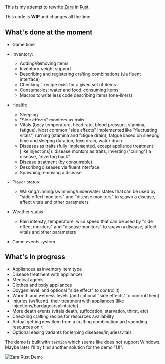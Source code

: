 This is my attempt to rewrite [Zara](https://github.com/vagrod/zara) in [Rust](https://www.rust-lang.org).

This code is **WIP** and changes all the time.

## What's done at the moment
- Game time

- Inventory:
  + Adding/Removing items
  + Inventory weight support
  + Describing and registering crafting combinations (via fluent interface)
  + Checking if recipe exist for a given set of items
  + Consumables: water and food, consuming items
  + Macros to write less code describing items (one-liners)
  
- Health:
  + Sleeping
  + "Side effects" monitors as traits
  + Vitals (body temperature, heart rate, blood pressure, stamina, fatigue). Most common "side effects" implemented like "fluctuating vitals", running (stamina and fatigue drain), fatgue based on sleepng time and sleepng duration, food drain, water drain
  + Diseases as traits (fully implemented, except appliance treatment [like injections]): disease montors as traits, inverting ("curing") a disease, "invertng back"
  + Disease treatment (by consumable)
  + Describng diseases via fluent interface
  + Spawning/removing a disease
 
- Player status
  + Walking/running/swimming/underwater states that can be used by "side effect monitors" and "disease monitors" to spawn a disease, affect vitals and other parameters

- Weather status
  + Rain intensty, temperature, wind speed that can be used by "side effect monitors" and "disease monitors" to spawn a disease, affect vitals and other parameters

- Game events system

## What's in progress
- Appliances as inventory item type
- Disease treatment with appliances
- Medical agents
- Clothes and body appliances
- Oxygen level (and optional "side effect" to control it)
- Warmth and wetness levels (and optional "side effects" to control them)
- Injuries (w/fluent), their treatment with appliances (like injections/bandages/splints/etc)
- More death events (vitals death, suffocation, starvation, thirst, etc)
- Checking crafting recipe for resources availability
- Actual getting new item from a crafting combination and spending resources on it
- Optional easing variants for lerping diseases/injuries/vitals

The demo is built with `termion` which seems like does not support Windows. Maybe later I'll try find another solution for the demo "UI".

![Zara Rust Demo](http://imw.su/zara_rust_001.png)
